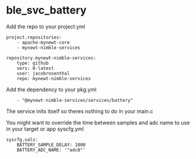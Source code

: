 # ble_svc_battery

Add the repo to your project.yml
```
project.repositories:
    - apache-mynewt-core
    - mynewt-nimble-services

repository.mynewt-nimble-services:
    type: github
    vers: 0-latest
    user: jacobrosenthal
    repo: mynewt-nimble-services
```

Add the dependency to your pkg.yml
```
    - "@mynewt-nimble-services/services/battery"
```

The service inits itself so theres nothing to do in your main.c

You might want to override the time between samples and adc name to use in your target or app syscfg.yml
```
syscfg.vals:
	BATTERY_SAMPLE_DELAY: 1800
    BATTERY_ADC_NAME: '"adc0"'
```
